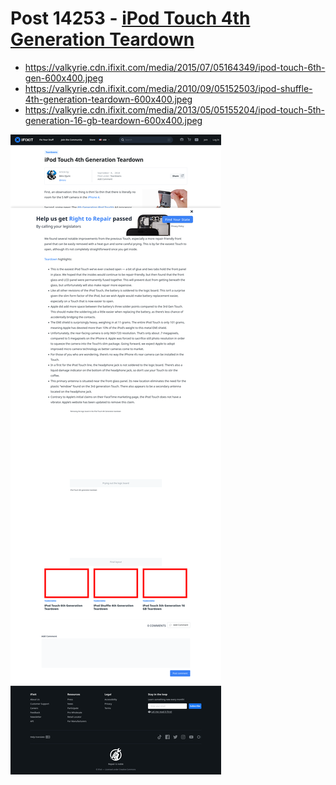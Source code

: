 # Post 14253 - [iPod Touch 4th Generation Teardown](https://www.ifixit.com/News/14253/ipod-touch-4th-generation-teardown)

- https://valkyrie.cdn.ifixit.com/media/2015/07/05164349/ipod-touch-6th-gen-600x400.jpeg
- https://valkyrie.cdn.ifixit.com/media/2010/09/05152503/ipod-shuffle-4th-generation-teardown-600x400.jpeg
- https://valkyrie.cdn.ifixit.com/media/2013/05/05155204/ipod-touch-5th-generation-16-gb-teardown-600x400.jpeg

![screencap](screenshots/9c0d7d46-f965-4f12-b755-d5306a32d314.png)
